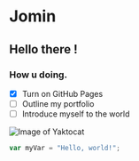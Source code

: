 # Jomin
## Hello there !
### How u doing.

- [x] Turn on GitHub Pages
- [ ] Outline my portfolio
- [ ] Introduce myself to the world
      
![Image of Yaktocat](https://octodex.github.com/images/yaktocat.png)

``` javascript
var myVar = "Hello, world!";
```
